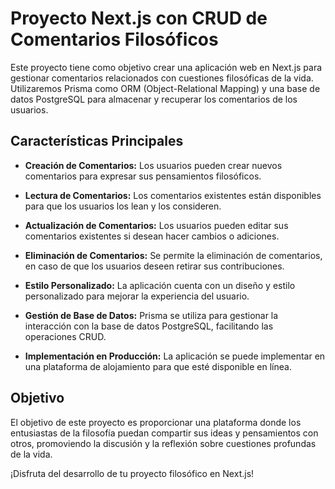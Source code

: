 # Proyecto Next.js con CRUD de Comentarios Filosóficos

Este proyecto tiene como objetivo crear una aplicación web en Next.js para gestionar comentarios relacionados con cuestiones filosóficas de la vida. Utilizaremos Prisma como ORM (Object-Relational Mapping) y una base de datos PostgreSQL para almacenar y recuperar los comentarios de los usuarios.

## Características Principales

- **Creación de Comentarios:** Los usuarios pueden crear nuevos comentarios para expresar sus pensamientos filosóficos.

- **Lectura de Comentarios:** Los comentarios existentes están disponibles para que los usuarios los lean y los consideren.

- **Actualización de Comentarios:** Los usuarios pueden editar sus comentarios existentes si desean hacer cambios o adiciones.

- **Eliminación de Comentarios:** Se permite la eliminación de comentarios, en caso de que los usuarios deseen retirar sus contribuciones.

- **Estilo Personalizado:** La aplicación cuenta con un diseño y estilo personalizado para mejorar la experiencia del usuario.

- **Gestión de Base de Datos:** Prisma se utiliza para gestionar la interacción con la base de datos PostgreSQL, facilitando las operaciones CRUD.

- **Implementación en Producción:** La aplicación se puede implementar en una plataforma de alojamiento para que esté disponible en línea.

## Objetivo

El objetivo de este proyecto es proporcionar una plataforma donde los entusiastas de la filosofía puedan compartir sus ideas y pensamientos con otros, promoviendo la discusión y la reflexión sobre cuestiones profundas de la vida.

¡Disfruta del desarrollo de tu proyecto filosófico en Next.js!
